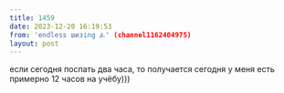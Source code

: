 ```yaml
---
title: 1459
date: 2023-12-20 16:19:53
from: 'endless шизing ⍼' (channel1162404975)
layout: post
---
```


если сегодня поспать два часа, то получается сегодня у меня есть примерно 12 часов на учёбу)))

